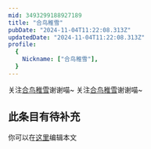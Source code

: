 ```yaml
---
mid: 3493299188927189
title: "合鸟稚雪"
pubDate: "2024-11-04T11:22:08.313Z"
updatedDate: "2024-11-04T11:22:08.313Z"
profile:
  {
    Nickname: ["合鸟稚雪"],
  }
---
```


关注[合鸟稚雪](https://space.bilibili.com/3493299188927189)谢谢喵~ 关注[合鸟稚雪](https://space.bilibili.com/3493299188927189)谢谢喵~

## 此条目有待补充
你可以在[这里](https://github.com/Yuhanawa/VTuber.ICU/edit/master/src/content/v/合鸟稚雪/index.md)编辑本文
